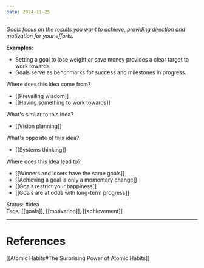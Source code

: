 ```yaml
---
date: 2024-11-25
---
```

_Goals focus on the results you want to achieve, providing direction and motivation for your efforts._

**Examples:**
- Setting a goal to lose weight or save money provides a clear target to work towards.
- Goals serve as benchmarks for success and milestones in progress.

Where does this idea come from?  
- [[Prevailing wisdom]]
- [[Having something to work towards]]

What's similar to this idea?  
- [[Vision planning]]

What's opposite of this idea?  
- [[Systems thinking]]

Where does this idea lead to?  
- [[Winners and losers have the same goals]]
- [[Achieving a goal is only a momentary change]]
- [[Goals restrict your happiness]]
- [[Goals are at odds with long-term progress]]

Status: #idea  
Tags: [[goals]], [[motivation]], [[achievement]]

---
# References
[[Atomic Habits#The Surprising Power of Atomic Habits]]